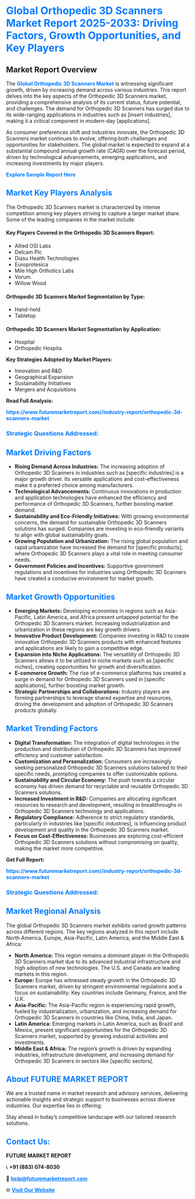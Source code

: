 <h1 style="color: #007BFF;">Global Orthopedic 3D Scanners Market Report 2025-2033: Driving Factors, Growth Opportunities, and Key Players</h1>

<section id="overview">
<h2>Market Report Overview</h2>
<p>The <a href="https://www.futuremarketreport.com//industry-report/orthopedic-3d-scanners-market" style="color: #007BFF; text-decoration: none;"><strong>Global Orthopedic 3D Scanners Market</strong></a> is witnessing significant growth, driven by increasing demand across various industries. This report delves into the key aspects of the Orthopedic 3D Scanners market, providing a comprehensive analysis of its current status, future potential, and challenges. The demand for Orthopedic 3D Scanners has surged due to its wide-ranging applications in industries such as [insert industries], making it a critical component in modern-day [applications].</p>
<p>As consumer preferences shift and industries innovate, the Orthopedic 3D Scanners market continues to evolve, offering both challenges and opportunities for stakeholders. The global market is expected to expand at a substantial compound annual growth rate (CAGR) over the forecast period, driven by technological advancements, emerging applications, and increasing investments by major players.</p>
</section>

<section id="overview">
<p><a href="https://www.futuremarketreport.com//request-sample/reportId=48624" style="color: #007BFF; text-decoration: none;"><strong>Explore Sample Report Here</strong></a></p>
</section>

<section id="key-players">
<h2 style="color: #007BFF;">Market Key Players Analysis</h2>
<p>The Orthopedic 3D Scanners market is characterized by intense competition among key players striving to capture a larger market share. Some of the leading companies in the market include:</p>
<h4>Key Players Covered in the Orthopedic 3D Scanners Report:</h4>
<ul><li>Allied OSI Labs</li><li>Delcam Plc</li><li>Diasu Health Technologies</li><li>Europrotesica</li><li>Mile High Orthotics Labs</li><li>Vorum</li><li>Willow Wood</li></ul>
<h4>Orthopedic 3D Scanners Market Segmentation by Type:</h4>
<ul><li>Hand-held</li><li>Tabletop</li></ul>

<h4>Orthopedic 3D Scanners Market Segmentation by Application:</h4>
<ul><li>Hospital</li><li>Orthopedic Hospita</li></ul>
<p><strong>Key Strategies Adopted by Market Players:</strong></p>
<ul>
<li>Innovation and R&D</li>
<li>Geographical Expansion</li>
<li>Sustainability Initiatives</li>
<li>Mergers and Acquisitions</li>
</ul>
</section>

<section>
<p><strong>Read Full Analysis: </strong></p><a href="https://www.futuremarketreport.com//industry-report/orthopedic-3d-scanners-market" style="color: #007BFF; text-decoration: none;"><strong>https://www.futuremarketreport.com//industry-report/orthopedic-3d-scanners-market</strong></a>
<h3 style="color: #007BFF;">Strategic Questions Addressed:</h3>
</section>

<section id="driving-factors">
<h2 style="color: #007BFF;">Market Driving Factors</h2>
<ul>
<li><strong>Rising Demand Across Industries:</strong> The increasing adoption of Orthopedic 3D Scanners in industries such as [specific industries] is a major growth driver. Its versatile applications and cost-effectiveness make it a preferred choice among manufacturers.</li>
<li><strong>Technological Advancements:</strong> Continuous innovations in production and application technologies have enhanced the efficiency and performance of Orthopedic 3D Scanners, further boosting market demand.</li>
<li><strong>Sustainability and Eco-Friendly Initiatives:</strong> With growing environmental concerns, the demand for sustainable Orthopedic 3D Scanners solutions has surged. Companies are investing in eco-friendly variants to align with global sustainability goals.</li>
<li><strong>Growing Population and Urbanization:</strong> The rising global population and rapid urbanization have increased the demand for [specific products], where Orthopedic 3D Scanners plays a vital role in meeting consumer needs.</li>
<li><strong>Government Policies and Incentives:</strong> Supportive government regulations and incentives for industries using Orthopedic 3D Scanners have created a conducive environment for market growth.</li>
</ul>
</section>

<section id="growth-opportunities">
<h2 style="color: #007BFF;">Market Growth Opportunities</h2>
<ul>
<li><strong>Emerging Markets:</strong> Developing economies in regions such as Asia-Pacific, Latin America, and Africa present untapped potential for the Orthopedic 3D Scanners market. Increasing industrialization and urbanization in these regions are key growth drivers.</li>
<li><strong>Innovative Product Development:</strong> Companies investing in R&D to create innovative Orthopedic 3D Scanners products with enhanced features and applications are likely to gain a competitive edge.</li>
<li><strong>Expansion into Niche Applications:</strong> The versatility of Orthopedic 3D Scanners allows it to be utilized in niche markets such as [specific niches], creating opportunities for growth and diversification.</li>
<li><strong>E-commerce Growth:</strong> The rise of e-commerce platforms has created a surge in demand for Orthopedic 3D Scanners used in [specific applications], further boosting market growth.</li>
<li><strong>Strategic Partnerships and Collaborations:</strong> Industry players are forming partnerships to leverage shared expertise and resources, driving the development and adoption of Orthopedic 3D Scanners products globally.</li>
</ul>
</section>

<section id="trending-factors">
<h2 style="color: #007BFF;">Market Trending Factors</h2>
<ul>
<li><strong>Digital Transformation:</strong> The integration of digital technologies in the production and distribution of Orthopedic 3D Scanners has improved efficiency and customer satisfaction.</li>
<li><strong>Customization and Personalization:</strong> Consumers are increasingly seeking personalized Orthopedic 3D Scanners solutions tailored to their specific needs, prompting companies to offer customizable options.</li>
<li><strong>Sustainability and Circular Economy:</strong> The push towards a circular economy has driven demand for recyclable and reusable Orthopedic 3D Scanners solutions.</li>
<li><strong>Increased Investment in R&D:</strong> Companies are allocating significant resources to research and development, resulting in breakthroughs in Orthopedic 3D Scanners technology and applications.</li>
<li><strong>Regulatory Compliance:</strong> Adherence to strict regulatory standards, particularly in industries like [specific industries], is influencing product development and quality in the Orthopedic 3D Scanners market.</li>
<li><strong>Focus on Cost-Effectiveness:</strong> Businesses are exploring cost-efficient Orthopedic 3D Scanners solutions without compromising on quality, making the market more competitive.</li>
</ul>
</section>

<section>
<p><strong>Get Full Report: </strong></p><a href="https://www.futuremarketreport.com//industry-report/orthopedic-3d-scanners-market" style="color: #007BFF; text-decoration: none;"><strong>https://www.futuremarketreport.com//industry-report/orthopedic-3d-scanners-market</strong></a>
<h3 style="color: #007BFF;">Strategic Questions Addressed:</h3>
</section>


<section id="regional-analysis">
<h2 style="color: #007BFF;">Market Regional Analysis</h2>
<p>The global Orthopedic 3D Scanners market exhibits varied growth patterns across different regions. The key regions analyzed in this report include North America, Europe, Asia-Pacific, Latin America, and the Middle East & Africa:</p>
<ul>
<li><strong>North America:</strong> This region remains a dominant player in the Orthopedic 3D Scanners market due to its advanced industrial infrastructure and high adoption of new technologies. The U.S. and Canada are leading markets in this region.</li>
<li><strong>Europe:</strong> Europe has witnessed steady growth in the Orthopedic 3D Scanners market, driven by stringent environmental regulations and a focus on sustainability. Key countries include Germany, France, and the U.K.</li>
<li><strong>Asia-Pacific:</strong> The Asia-Pacific region is experiencing rapid growth, fueled by industrialization, urbanization, and increasing demand for Orthopedic 3D Scanners in countries like China, India, and Japan.</li>
<li><strong>Latin America:</strong> Emerging markets in Latin America, such as Brazil and Mexico, present significant opportunities for the Orthopedic 3D Scanners market, supported by growing industrial activities and investments.</li>
<li><strong>Middle East & Africa:</strong> The region’s growth is driven by expanding industries, infrastructure development, and increasing demand for Orthopedic 3D Scanners in sectors like [specific sectors].</li>
</ul>
</section>

<footer>
<h2 style="color: #007BFF;">About FUTURE MARKET REPORT</h2>
<p>We are a trusted name in market research and advisory services, delivering actionable insights and strategic support to businesses across diverse industries. Our expertise lies in offering:</p>

<p>Stay ahead in today’s competitive landscape with our tailored research solutions.</p>

<h2 style="color: #007BFF;">Contact Us:</h2>
<p><strong>FUTURE MARKET REPORT</strong></p>
<p>📞 <strong>+91 (883) 074-8030</strong></p>
<p>📧 <strong><a href="mailto:help@futuremarketreport.com" style="color: #007BFF;">help@futuremarketreport.com</a></strong></p>
<p>🌐 <strong><a href="https://www.futuremarketreport.com/" style="color: #007BFF;">Visit Our Website</a></strong></p>
</footer>